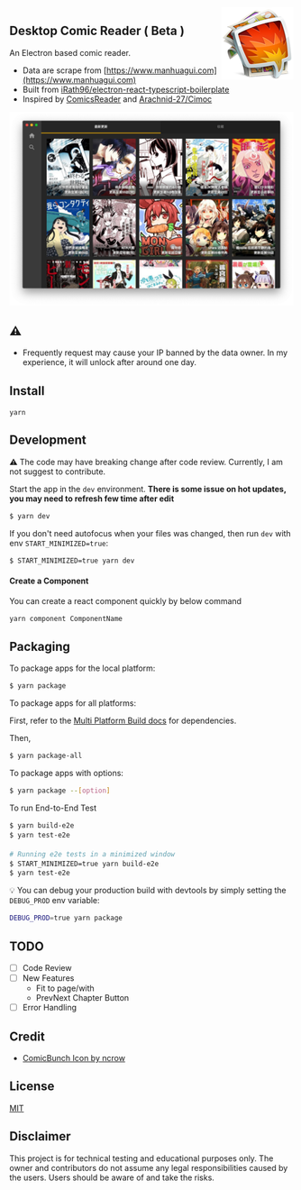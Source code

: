 <img src="./resources/icons/128x128.png" align="right">

## Desktop Comic Reader ( Beta )

An Electron based comic reader.

- Data are scrape from [https://www.manhuagui.com](https://www.manhuagui.com)
- Built from [iRath96/electron-react-typescript-boilerplate](https://github.com/iRath96/electron-react-typescript-boilerplate)
- Inspired by [ComicsReader](https://github.com/ComicsReader/app) and [Arachnid-27/Cimoc](https://github.com/Arachnid-27/Cimoc)

<img src="internals/img/screenshot.png">

## :warning:

- Frequently request may cause your IP banned by the data owner. In my experience, it will unlock after around one day.

## Install

```
yarn
```

## Development

:warning: The code may have breaking change after code review. Currently, I am not suggest to contribute.

Start the app in the `dev` environment. **There is some issue on hot updates, you may need to refresh few time after edit**

```bash
$ yarn dev
```

If you don't need autofocus when your files was changed, then run `dev` with env `START_MINIMIZED=true`:

```bash
$ START_MINIMIZED=true yarn dev
```

#### Create a Component

You can create a react component quickly by below command

```bash
yarn component ComponentName
```

## Packaging

To package apps for the local platform:

```bash
$ yarn package
```

To package apps for all platforms:

First, refer to the [Multi Platform Build docs](https://www.electron.build/multi-platform-build) for dependencies.

Then,

```bash
$ yarn package-all
```

To package apps with options:

```bash
$ yarn package --[option]
```

To run End-to-End Test

```bash
$ yarn build-e2e
$ yarn test-e2e

# Running e2e tests in a minimized window
$ START_MINIMIZED=true yarn build-e2e
$ yarn test-e2e
```

:bulb: You can debug your production build with devtools by simply setting the `DEBUG_PROD` env variable:

```bash
DEBUG_PROD=true yarn package
```

## TODO

- [ ] Code Review
- [ ] New Features
  - Fit to page/with
  - PrevNext Chapter Button
- [ ] Error Handling

## Credit

- [ComicBunch Icon by ncrow](https://www.deviantart.com/ncrow/art/ComicBunch-Icon-189969026)

## License

[MIT](./LICENSE)

## Disclaimer

This project is for technical testing and educational purposes only. The owner and contributors do not assume any legal responsibilities caused by the users. Users should be aware of and take the risks.
